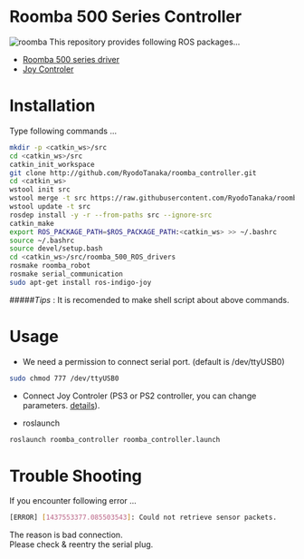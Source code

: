 # Roomba 500 Series Controller
![roomba](./.images/roomba.png)
This repository provides following ROS packages...
- [Roomba 500 series driver](http://github.com/Arkapravo/roomba_500_ROS_drivers)
- [Joy Controler](http://github.com/RyodoTanaka/joy_controler)

# Installation

Type following commands ...

```bash
mkdir -p <catkin_ws>/src
cd <catkin_ws>/src
catkin_init_workspace
git clone http://github.com/RyodoTanaka/roomba_controller.git
cd <catkin_ws>
wstool init src
wstool merge -t src https://raw.githubusercontent.com/RyodoTanaka/roomba_controler/master/roomba.rosinstall
wstool update -t src
rosdep install -y -r --from-paths src --ignore-src
catkin_make
export ROS_PACKAGE_PATH=$ROS_PACKAGE_PATH:<catkin_ws> >> ~/.bashrc
source ~/.bashrc
source devel/setup.bash
cd <catkin_ws>/src/roomba_500_ROS_drivers
rosmake roomba_robot
rosmake serial_communication
sudo apt-get install ros-indigo-joy
```

#####*Tips* : It is recomended to make shell script about above commands.


# Usage
- We need a permission to connect serial port. (default is /dev/ttyUSB0)
```bash
sudo chmod 777 /dev/ttyUSB0
```

- Connect Joy Controler (PS3 or PS2 controller, you can change parameters. [details](http://github.com/RyodoTanaka/joy_controler)). 

- roslaunch
```bash
roslaunch roomba_controller roomba_controller.launch
```

# Trouble Shooting
If you encounter following error ...
```bash
[ERROR] [1437553377.085503543]: Could not retrieve sensor packets.
```
The reason is bad connection.  
Please check & reentry the serial plug.
